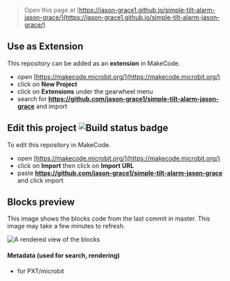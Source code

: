 
> Open this page at [https://jason-grace1.github.io/simple-tilt-alarm-jason-grace/](https://jason-grace1.github.io/simple-tilt-alarm-jason-grace/)

## Use as Extension

This repository can be added as an **extension** in MakeCode.

* open [https://makecode.microbit.org/](https://makecode.microbit.org/)
* click on **New Project**
* click on **Extensions** under the gearwheel menu
* search for **https://github.com/jason-grace1/simple-tilt-alarm-jason-grace** and import

## Edit this project ![Build status badge](https://github.com/jason-grace1/simple-tilt-alarm-jason-grace/workflows/MakeCode/badge.svg)

To edit this repository in MakeCode.

* open [https://makecode.microbit.org/](https://makecode.microbit.org/)
* click on **Import** then click on **Import URL**
* paste **https://github.com/jason-grace1/simple-tilt-alarm-jason-grace** and click import

## Blocks preview

This image shows the blocks code from the last commit in master.
This image may take a few minutes to refresh.

![A rendered view of the blocks](https://github.com/jason-grace1/simple-tilt-alarm-jason-grace/raw/master/.github/makecode/blocks.png)

#### Metadata (used for search, rendering)

* for PXT/microbit
<script src="https://makecode.com/gh-pages-embed.js"></script><script>makeCodeRender("{{ site.makecode.home_url }}", "{{ site.github.owner_name }}/{{ site.github.repository_name }}");</script>
